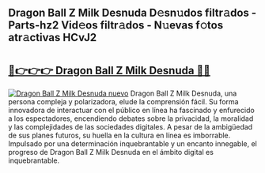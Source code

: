 ## Dragon Ball Z Milk Desnuda D𝚎sn𝚞dos filtr𝚊dos - Parts-hz2 Vid𝚎os filtr𝚊dos - N𝚞evas f𝚘tos atr𝚊ctivas HCvJ2

# <h2><a href="http://mbaeei.tromn.icu/?c=Dragon+Ball+Z+Milk+Desnuda">🔗👉👉👉 Dragon Ball Z Milk Desnuda 🔗🔗</a></h2>

[![Dragon Ball Z Milk Desnuda nuevo](https://i.imgur.com/pEAQMta.gif)](http://mbaeei.tromn.icu/?c=Dragon+Ball+Z+Milk+Desnuda)
Dragon Ball Z Milk Desnuda, una persona compleja y polarizadora, elude la comprensión fácil. Su forma innovadora de interactuar con el público en línea ha fascinado y enfurecido a los espectadores, encendiendo debates sobre la privacidad, la moralidad y las complejidades de las sociedades digitales. A pesar de la ambigüedad de sus planes futuros, su huella en la cultura en línea es imborrable. Impulsado por una determinación inquebrantable y un encanto innegable, el progreso de Dragon Ball Z Milk Desnuda en el ámbito digital es inquebrantable.
